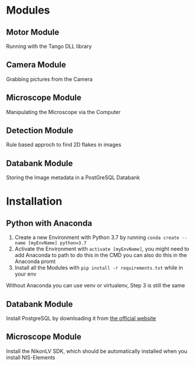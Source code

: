 # Modules
## Motor Module
Running with the Tango DLL library

## Camera Module
Grabbing pictures from the Camera

## Microscope Module
Manipulating the Microscope via the Computer

## Detection Module
Rule based approch to find 2D flakes in images

## Databank Module
Storing the Image metadata in a PostGreSQL Databank

# Installation
## Python with Anaconda
1. Create a new Environment with Python 3.7 by running `conda create --name [myEnvName] python=3.7`
2. Activate the Environment with `activate [myEnvName]`, you might need to add Anaconda to path to do this in the CMD you can also do this in the Anaconda promt
3. Install all the Modules with `pip install -r requirements.txt` while in your env

Without Anaconda you can use venv or virtualenv, Step 3 is still the same

## Databank Module
Install PostgreSQL by downloading it from [the official website](https://www.postgresql.org/)

## Microscope Module
Install the NikonLV SDK, which should be automatically installed when you install NIS-Elements